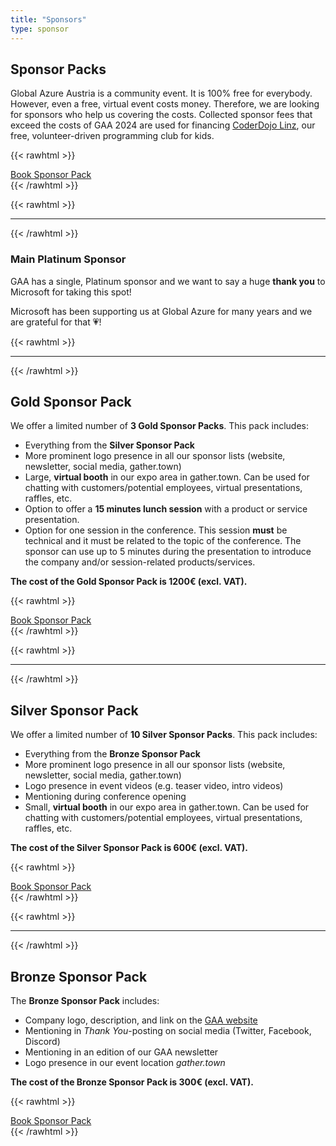 ```yaml
---
title: "Sponsors"
type: sponsor
---
```


## Sponsor Packs

Global Azure Austria is a community event. It is 100% free for everybody. However, even a free, virtual event costs money. Therefore, we are looking for sponsors who help us covering the costs. Collected sponsor fees that exceed the costs of GAA 2024 are used for financing [CoderDojo Linz](https://linz.coderdojo.net), our free, volunteer-driven programming club for kids.

{{< rawhtml >}}
<div class="text-center">
    <a href="https://forms.microsoft.com/e/d5xTTcACEa" target="_blank" class="btn btn-primary">Book Sponsor Pack</a>
</div>
{{< /rawhtml >}}

{{< rawhtml >}}
<hr/>
{{< /rawhtml >}}

### Main Platinum Sponsor

GAA has a single, Platinum sponsor and we want to say a huge **thank you** to Microsoft for taking this spot!

Microsoft has been supporting us at Global Azure for many years and we are grateful for that 💗!

{{< rawhtml >}}
<hr/>
{{< /rawhtml >}}

## Gold Sponsor Pack

We offer a limited number of **3 Gold Sponsor Packs**. This pack includes:

* Everything from the **Silver Sponsor Pack**
* More prominent logo presence in all our sponsor lists (website, newsletter, social media, gather.town)
* Large, **virtual booth** in our expo area in gather.town. Can be used for chatting with customers/potential employees, virtual presentations, raffles, etc.
* Option to offer a **15 minutes lunch session** with a product or service presentation.
* Option for one session in the conference. This session **must** be technical and it must be related to the topic of the conference. The sponsor can use up to 5 minutes during the presentation to introduce the company and/or session-related products/services.

**The cost of the Gold Sponsor Pack is 1200€ (excl. VAT).**

{{< rawhtml >}}
<div class="text-center">
    <a href="https://forms.microsoft.com/e/d5xTTcACEa" target="_blank" class="btn btn-primary">Book Sponsor Pack</a>
</div>
{{< /rawhtml >}}

{{< rawhtml >}}
<hr/>
{{< /rawhtml >}}

## Silver Sponsor Pack

We offer a limited number of **10 Silver Sponsor Packs**. This pack includes:

* Everything from the **Bronze Sponsor Pack**
* More prominent logo presence in all our sponsor lists (website, newsletter, social media, gather.town)
* Logo presence in event videos (e.g. teaser video, intro videos)
* Mentioning during conference opening
* Small, **virtual booth** in our expo area in gather.town. Can be used for chatting with customers/potential employees, virtual presentations, raffles, etc.

**The cost of the Silver Sponsor Pack is 600€ (excl. VAT).**

{{< rawhtml >}}
<div class="text-center">
    <a href="https://forms.microsoft.com/e/d5xTTcACEa" target="_blank" class="btn btn-primary">Book Sponsor Pack</a>
</div>
{{< /rawhtml >}}

{{< rawhtml >}}
<hr/>
{{< /rawhtml >}}

## Bronze Sponsor Pack

The **Bronze Sponsor Pack** includes:

* Company logo, description, and link on the [GAA website](http://127.0.0.1:1313/sponsors)
* Mentioning in *Thank You*-posting on social media (Twitter, Facebook, Discord)
* Mentioning in an edition of our GAA newsletter
* Logo presence in our event location *gather.town*

**The cost of the Bronze Sponsor Pack is 300€ (excl. VAT).**

{{< rawhtml >}}
<div class="text-center">
    <a href="https://forms.microsoft.com/e/d5xTTcACEa" target="_blank" class="btn btn-primary">Book Sponsor Pack</a>
</div>
{{< /rawhtml >}}
